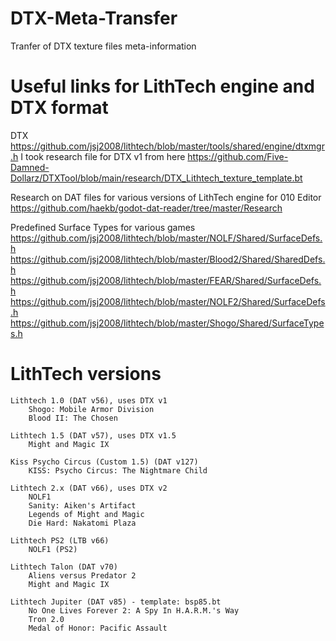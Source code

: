 # DTX-Meta-Transfer
Tranfer of DTX texture files meta-information

# Useful links for LithTech engine and DTX format

DTX 
https://github.com/jsj2008/lithtech/blob/master/tools/shared/engine/dtxmgr.h
I took research file for DTX v1 from here
https://github.com/Five-Damned-Dollarz/DTXTool/blob/main/research/DTX_Lithtech_texture_template.bt

Research on DAT files for various versions of LithTech engine for 010 Editor
https://github.com/haekb/godot-dat-reader/tree/master/Research

Predefined Surface Types for various games
https://github.com/jsj2008/lithtech/blob/master/NOLF/Shared/SurfaceDefs.h
https://github.com/jsj2008/lithtech/blob/master/Blood2/Shared/SharedDefs.h
https://github.com/jsj2008/lithtech/blob/master/FEAR/Shared/SurfaceDefs.h
https://github.com/jsj2008/lithtech/blob/master/NOLF2/Shared/SurfaceDefs.h
https://github.com/jsj2008/lithtech/blob/master/Shogo/Shared/SurfaceTypes.h

# LithTech versions
    Lithtech 1.0 (DAT v56), uses DTX v1
    	Shogo: Mobile Armor Division
    	Blood II: The Chosen
    	
    Lithtech 1.5 (DAT v57), uses DTX v1.5
    	Might and Magic IX
    	
    Kiss Psycho Circus (Custom 1.5) (DAT v127)
    	KISS: Psycho Circus: The Nightmare Child 
	
    Lithtech 2.x (DAT v66), uses DTX v2
    	NOLF1
    	Sanity: Aiken's Artifact 
    	Legends of Might and Magic
    	Die Hard: Nakatomi Plaza

    Lithtech PS2 (LTB v66)
    	NOLF1 (PS2)

    Lithtech Talon (DAT v70)
    	Aliens versus Predator 2
    	Might and Magic IX 

    Lithtech Jupiter (DAT v85) - template: bsp85.bt
    	No One Lives Forever 2: A Spy In H.A.R.M.'s Way
    	Tron 2.0
    	Medal of Honor: Pacific Assault
